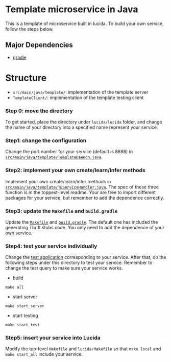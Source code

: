 # Template microservice in Java

This is a template of microservice built in lucida. To build your own service, follow the steps below.

## Major Dependencies

- [gradle](https://gradle.org/)

# Structure

- `src/main/java/template/`: implementation of the template server
- `TemplateClient/`: implementation of the template testing client

### Step 0: move the directory 

To get started, place the directory under `lucida/lucida` folder, and change the name of your directory into a specified name represent your service.

### Step1: change the configuration

Change the port number for your service (default is 8888) in [`src/main/java/template/TemplateDaemon.java`](src/main/java/template/TemplateDaemon.java).

### Step2: implement your own create/learn/infer methods

Implement your own create/learn/infer methods in [`src/main/java/template/TEServiceHandler.java`](src/main/java/template/TEServiceHandler.java). The spec of these three function is in the toppest-level readme. Your are free to import different packages for your service, but remember to add the dependence correctly.

### Step3: update the `Makefile` and `build.gradle`

Update the [`Makefile`](Makefile) and [`build.gradle`](build.gradle). The default one has included the generating Thrift stubs code. You only need to add the dependence of your own service.

### Step4: test your service individually

Change the [test application](TemplateClient) corresponding to your service. After that, do the following steps under this directory to test your service. Remember to change the test query to make sure your service works.

- build 

 ```
 make all
 ```

- start server

 ```
 make start_server
 ```
- start testing

 ```
 make start_test
 ```

### Step5: insert your service into Lucida

Modify the top-level `Makefile` and `lucida/Makefile` so that `make local` and `make start_all` include your service.

